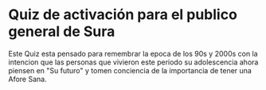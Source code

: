 # Quiz de activación para el publico general de Sura

Este Quiz esta pensado para remembrar la epoca de los 90s y 2000s con la intencion que las personas que vivieron este periodo su adolescencia ahora piensen en "Su futuro" y tomen conciencia de la importancia de tener una Afore Sana.
